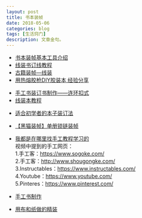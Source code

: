 ```yaml
---
layout: post
title: 书本装帧
date: 2018-05-06
categories: blog
tags: [生活窍门]
description: 文章金句。
---
```



- [书本装帧基本工具介绍](https://www.bilibili.com/video/av20781882)
- [线装书订线教程](https://www.bilibili.com/video/av22210606)
- [古籍装帧—线装](https://www.bilibili.com/video/av10818006)
- [用热熔胶枪DIY胶装本 经验分享](https://www.bilibili.com/video/av19619333)

<p>
   </p>

- [手工书装订书制作——连环扣式](https://www.bilibili.com/video/av17362113)
- [线装本教程](https://www.bilibili.com/video/av11031046)

<p>
   </p>

- [适合初学者的本子装订法](https://www.bilibili.com/video/av18493844)
- [【黑猫装帧】单册锁链装帧](https://www.bilibili.com/video/av22762325)
- [我都是在哪里找手工教程学习的](https://www.bilibili.com/video/av16396959) <br>
视频中提到的手工网页： <br>
1.手工客：https://www.sogoke.com/  <br>
2.手工客：http://www.shougongke.com/ <br>
3.Instructables：https://www.instructables.com/ <br>
4.Youtube：https://www.youtube.com/ <br>
5.Pinteres：https://www.pinterest.com/

- [手工书制作](https://www.bilibili.com/video/av6209849)
- [用布和纸做的精装](https://www.bilibili.com/video/av16586941)
